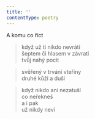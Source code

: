 ```yaml
---
title: ''
contentType: poetry
---
```


>   

>   

A komu co říct

> když už ti nikdo nevrátí  
> šeptem či hlasem v závrati  
> tvůj nahý pocit

> svěřený v trvání vteřiny  
> druhé kůži a duši

> když nikdo ani nezatuší  
> co neřekneš  
> a i pak  
> už nikdy neví

